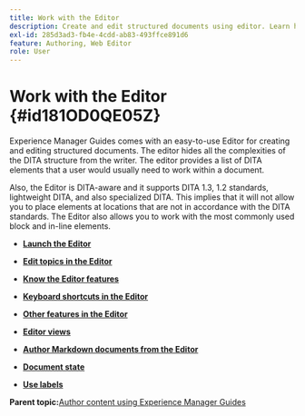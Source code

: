 ```yaml
---
title: Work with the Editor
description: Create and edit structured documents using editor. Learn how to work with the editor following the DITA standards in Adobe Experience Manager Guides.
exl-id: 285d3ad3-fb4e-4cdd-ab83-493ffce891d6
feature: Authoring, Web Editor
role: User
---
```

# Work with the Editor {#id181OD0QE05Z}

Experience Manager Guides comes with an easy-to-use Editor for creating and editing structured documents. The editor hides all the complexities of the DITA structure from the writer. The editor provides a list of DITA elements that a user would usually need to work within a document.

Also, the Editor is DITA-aware and it supports DITA 1.3, 1.2 standards, lightweight DITA, and also specialized DITA. This implies that it will not allow you to place elements at locations that are not in accordance with the DITA standards. The Editor also allows you to work with the most commonly used block and in-line elements.

-   **[Launch the Editor](web-editor-launch-editor.md)**  

-   **[Edit topics in the Editor](web-editor-edit-topics.md)**  

-   **[Know the Editor features](web-editor-features.md)**  

-   **[Keyboard shortcuts in the Editor](web-editor-keyboard-shortcuts.md)**  

-   **[Other features in the Editor](web-editor-other-features.md)**  

-   **[Editor views](web-editor-views.md)**  

-   **[Author Markdown documents from the Editor](web-editor-markdown-topic.md)**  

-   **[Document state](web-editor-document-states.md)**  

-   **[Use labels](web-editor-use-label.md)**  


**Parent topic:**[Author content using Experience Manager Guides](authoring-content-xml-doc.md)
